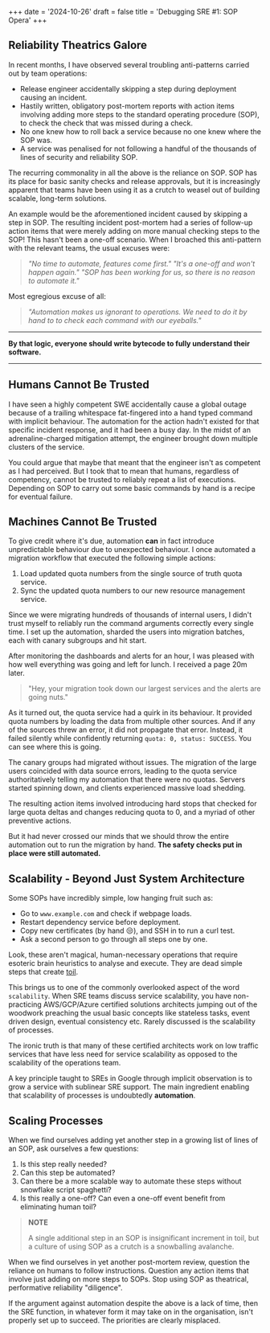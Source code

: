 +++
date = '2024-10-26'
draft = false
title = 'Debugging SRE #1: SOP Opera'
+++

## Reliability Theatrics Galore

In recent months, I have observed several troubling anti-patterns carried out
by team operations:

* Release engineer accidentally skipping a step during deployment causing an
incident.
* Hastily written, obligatory post-mortem reports with action items involving
adding more steps to the standard operating procedure (SOP), to check the check
that was missed during a check.
* No one knew how to roll back a service because no one knew where the SOP was.
* A service was penalised for not following a handful of the thousands of lines
of security and reliability SOP.

The recurring commonality in all the above is the reliance on SOP. SOP has its
place for basic sanity checks and release approvals, but it is increasingly
apparent that teams have been using it as a crutch to weasel out of building
scalable, long-term solutions.

An example would be the aforementioned incident caused by skipping a step in
SOP. The resulting incident post-mortem had a series of follow-up action items
that were merely adding on more manual checking steps to the SOP! This hasn't
been a one-off scenario. When I broached this anti-pattern with the relevant
teams, the usual excuses were:

> *"No time to automate, features come first."*
> *"It's a one-off and won't happen again."*
> *"SOP has been working for us, so there is no reason to automate it."*

Most egregious excuse of all:
> *"Automation makes us ignorant to operations. We need to do it by hand to
> to check each command with our eyeballs."*

---

**By that logic, everyone should write bytecode to fully understand their
software.**

---

## Humans Cannot Be Trusted

I have seen a highly competent SWE accidentally cause a global outage because of
a trailing whitespace fat-fingered into a hand typed command with implicit
behaviour. The automation for the action hadn't existed for that specific
incident response, and it had been a busy day. In the midst of an
adrenaline-charged mitigation attempt, the engineer brought down multiple
clusters of the service.

You could argue that maybe that meant that the engineer isn't as competent as I
had perceived. But I took that to mean that humans, regardless of competency,
cannot be trusted to reliably repeat a list of executions. Depending on SOP to
carry out some basic commands by hand is a recipe for eventual failure.

## Machines Cannot Be Trusted

To give credit where it's due, automation **can** in fact introduce unpredictable
behaviour due to unexpected behaviour. I once automated a migration workflow
that executed the following simple actions:

1. Load updated quota numbers from the single source of truth quota service.
1. Sync the updated quota numbers to our new resource management service.

Since we were migrating hundreds of thousands of internal users, I didn't trust
myself to reliably run the command arguments correctly every single time. I set
up the automation, sharded the users into migration batches, each with canary
subgroups and hit start.

After monitoring the dashboards and alerts for an hour, I was pleased with how
well everything was going and left for lunch. I received a page 20m later.

> "Hey, your migration took down our largest services and the alerts are going
nuts."

As it turned out, the quota service had a quirk in its behaviour. It provided
quota numbers by loading the data from multiple other sources. And if any of the
sources threw an error, it did not propagate that error. Instead, it failed
silently while confidently returning `quota: 0, status: SUCCESS`. You can see
where this is going.

The canary groups had migrated without issues. The migration of the large users
coincided with data source errors, leading to the quota service authoritatively
telling my automation that there were no quotas. Servers started spinning down,
and clients experienced massive load shedding.

The resulting action items involved introducing hard stops that checked for
large quota deltas and changes reducing quota to 0, and a myriad of other
preventive actions.

But it had never crossed our minds that we should throw the entire automation
out to run the migration by hand. **The safety checks put in place were still
automated.**

## Scalability - Beyond Just System Architecture

Some SOPs have incredibly simple, low hanging fruit such as:

* Go to `www.example.com` and check if webpage loads.
* Restart dependency service before deployment.
* Copy new certificates (by hand 😒), and SSH in to run a curl test.
* Ask a second person to go through all steps one by one.

Look, these aren't magical, human-necessary operations that require esoteric
brain heuristics to analyse and execute. They are dead simple steps that create
[toil](https://sre.google/sre-book/eliminating-toil/).

This brings us to one of the commonly overlooked aspect of the word
`scalability`. When SRE teams discuss service scalability, you have
non-practicing AWS/GCP/Azure certified solutions architects jumping out of
the woodwork preaching the usual basic concepts like stateless tasks, event
driven design, eventual consistency etc. Rarely discussed is the scalability of
processes.

The ironic truth is that many of these certified architects work on low traffic
services that have less need for service scalability as opposed to the
scalability of the operations team.

A key principle taught to SREs in Google through implicit observation is to grow
a service with sublinear SRE support. The main ingredient enabling that
scalability of processes is undoubtedly **automation**.

## Scaling Processes

When we find ourselves adding yet another step in a growing list of lines of an
SOP, ask ourselves a few questions:

1. Is this step really needed?
1. Can this step be automated?
1. Can there be a more scalable way to automate these steps without snowflake
script spaghetti?
1. Is this really a one-off? Can even a one-off event benefit from eliminating
human toil?

> **NOTE**
>
> A single additional step in an SOP is insignificant increment in toil, but a
> culture of using SOP as a crutch is a snowballing avalanche.

When we find ourselves in yet another post-mortem review, question the reliance
on humans to follow instructions. Question any action items that involve just
adding on more steps to SOPs. Stop using SOP as theatrical, performative
reliability "diligence".

If the argument against automation despite the above is a lack of time, then the
SRE function, in whatever form it may take on in the organisation, isn't
properly set up to succeed. The priorities are clearly misplaced.
